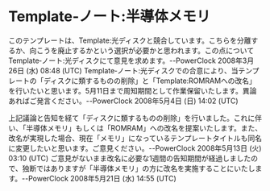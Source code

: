 # Template‐ノート:半導体メモリ

このテンプレートは、Template:光ディスクと競合しています。こちらを分離するか、向こうを廃止するかという選択が必要かと思われます。この点についてTemplate‐ノート:光ディスクにて意見を求めます。--PowerClock 2008年3月26日 (水) 08:48 (UTC)
Template‐ノート:光ディスクでの合意により、当テンプレートの「ディスクに類するものの削除」と「Template:ROMRAMへの改名」を行いたいと思います。5月11日まで周知期間として作業保留いたします。異論あればご発言ください。--PowerClock 2008年5月4日 (日) 14:02 (UTC)

上記議論と告知を経て「ディスクに類するものの削除」を行いました。これに伴い、「半導体メモリ」もしくは「ROMRAM」への改名を提案いたします。また、改名が実現した場合、現在「メモリ」になっているテンプレートタイトルも同名に変更したいと思います。ご意見ください。--PowerClock 2008年5月13日 (火) 03:10 (UTC)
ご意見がないまま改名に必要な1週間の告知期間が経過しましたので、独断ではありますが「半導体メモリ」の方に改名を実施することにいたします。--PowerClock 2008年5月21日 (水) 14:55 (UTC)